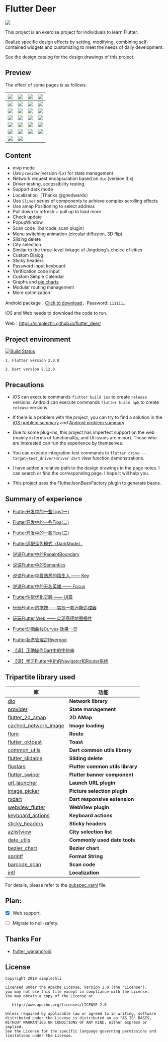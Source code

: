 # Flutter Deer

<img src="preview/logo.jpg"/>

This project is an exercise project for individuals to learn Flutter.

Realize specific design effects by setting, modifying, combining self-contained widgets and customizing to meet the needs of daily development.

See the design catalog for the design drawings of this project.

## Preview

The effect of some pages is as follows:

| ![](./preview/Screenshot_1.png)    |  ![](./preview/Screenshot_2.png)    | ![](./preview/Screenshot_3.png)   |  ![](./preview/Screenshot_4.png)   |
| :--------------------------------: | :---------------------------------: | :-------------------------------: | :-------------------------------:  |
| ![](./preview/Screenshot_5.png)    |  ![](./preview/Screenshot_6.png)    | ![](./preview/Screenshot_7.png)   |  ![](./preview/Screenshot_8.png)   |
| ![](./preview/Screenshot_9.png)    |  ![](./preview/Screenshot_10.png)   | ![](./preview/Screenshot_11.png)  |  ![](./preview/Screenshot_12.png)  |
| ![](./preview/Screenshot_13.png)   |  ![](./preview/Screenshot_14.png)   | ![](./preview/Screenshot_15.png)  |  ![](./preview/Screenshot_17.png)  |
| ![](./preview/Screenshot_18.png)   |  ![](./preview/Screenshot_19.png)   | ![](./preview/Screenshot_20.png)  |  ![](./preview/Screenshot_21.png)  |
| ![](./preview/Screenshot_22.jpg)   |  ![](./preview/Screenshot_23.jpg)   | ![](./preview/Screenshot_24.jpg)  |  ![](./preview/Screenshot_25.jpg)  |
| ![](./preview/Screenshot_26.jpg)   |  ![](./preview/Screenshot_27.jpg)   |  |  |

## Content

* mvp mode
* Use `provider`(version 4.x) for state management
* Network request encapsulation based on `dio` (version 3.x)
* Driver testing, accessibility testing.
* Support dark mode
* Localization（Thanks @ghedwards）  
* Use `Sliver` series of components to achieve complex scrolling effects
* Use amap Positioning to select address
* Pull down to refresh + pull up to load more
* Check update
* PopupWindow
* Scan code（barcode_scan plugin）
* Menu switching animation (circular diffusion, 3D flip)
* Sliding delete
* City selection
* Similar to the three-level linkage of Jingdong's choice of cities
* Custom Dialog
* Sticky headers
* Password input keyboard
* Verification code input
* Custom Simple Calendar
* Graphs and [pie charts](https://dartpad.cn/d06f8f737d6eb2d87978eb2d14b87864)
* Modular routing management
* More optimization


Android package：[Click to download](https://www.pgyer.com/gYXj)，Password: `111111`。

iOS and Web needs to download the code to run.

Web：https://simplezhli.github.io/flutter_deer/

## Project environment

[![Build Status](https://github.com/simplezhli/flutter_deer/workflows/flutter_deer%20driver/badge.svg?branch=master)](https://github.com/simplezhli/flutter_deer/actions?query=workflow%3A%22flutter_deer+driver%22+branch%3Amaster)

    1. Flutter version 2.0.0

    2. Dart version 2.12.0

## Precautions

- iOS can execute commands `flutter build ios` to create `release` versions. Android can execute commands `flutter build apk` to create `release` versions.

- If there is a problem with the project, you can try to find a solution in the [iOS problem summary](./doc/iOS问题汇总.md) and [Android problem summary](./doc/Android问题汇总.md).

- Due to some plug-ins, this project has imperfect support on the web (mainly in terms of functionality, and UI issues are minor). Those who are interested can run the experience by themselves.
        
- You can execute integration test commands to `flutter drive --target=test_driver/driver.dart` view function demonstrations.

- I have added a relative path to the design drawings in the page notes. I can search or find the corresponding page. I hope it will help you.

- This project uses the FlutterJsonBeanFactory plugin to generate beans. 

## Summary of experience

- [Flutter开发中的一些Tips(一)](https://weilu.blog.csdn.net/article/details/90546727)

- [Flutter开发中的一些Tips(二)](https://weilu.blog.csdn.net/article/details/94849020)

- [Flutter开发中的一些Tips(三)](https://weilu.blog.csdn.net/article/details/100108123)

- [Flutter适配深色模式（DarkMode）](https://weilu.blog.csdn.net/article/details/102531559)

- [说说Flutter中的RepaintBoundary](https://weilu.blog.csdn.net/article/details/103452637)

- [说说Flutter中的Semantics](https://weilu.blog.csdn.net/article/details/103823259)

- [说说Flutter中最熟悉的陌生人 —— Key](https://weilu.blog.csdn.net/article/details/104745624)

- [说说Flutter中的无名英雄 —— Focus](https://weilu.blog.csdn.net/article/details/107132031)

- [Flutter性能优化实践 —— UI篇](https://weilu.blog.csdn.net/article/details/106046434)

- [玩玩Flutter的拖拽——实现一款万能遥控器](https://weilu.blog.csdn.net/article/details/105237677)

- [玩玩Flutter Web —— 实现高德地图插件](https://weilu.blog.csdn.net/article/details/106465792)

- [Flutter动画曲线Curves 效果一览](https://weilu.blog.csdn.net/article/details/95632571)

- [Flutter状态管理之Riverpod](https://weilu.blog.csdn.net/article/details/108352306)

- [【译】正确操作Dart中的字符串](https://weilu.blog.csdn.net/article/details/107857569)

- [【译】学习Flutter中新的Navigator和Router系统](https://weilu.blog.csdn.net/article/details/108902282)
    
## Tripartite library used

| 库                         | 功能             |
| -------------------------- | --------------- |
| [dio](https://github.com/flutterchina/dio)                            | **Network library**       |
| [provider](https://github.com/rrousselGit/provider)                   | **State management**     |
| [flutter_2d_amap](https://github.com/simplezhli/flutter_2d_amap)      | **2D AMap**   |
| [cached_network_image](https://github.com/renefloor/flutter_cached_network_image)       | **Image loading**       |
| [fluro](https://github.com/theyakka/fluro)                            | **Route**     |
| [flutter_oktoast](https://github.com/OpenFlutter/flutter_oktoast)     | **Toast**        |
| [common_utils](https://github.com/Sky24n/common_utils)                | **Dart common utils library**     |
| [flutter_slidable](https://github.com/letsar/flutter_slidable)        | **Sliding delete**     |
| [flustars](https://github.com/Sky24n/flustars)                        | **Flutter common utils library**       |
| [flutter_swiper](https://github.com/best-flutter/flutter_swiper)      | **Flutter banner component**       |
| [url_launcher](https://github.com/flutter/plugins/tree/master/packages/url_launcher)   | **Launch URL plugin**       |
| [image_picker](https://github.com/flutter/plugins/tree/master/packages/image_picker)   | **Picture selection plugin** |
| [rxdart](https://github.com/ReactiveX/rxdart)                         | **Dart responsive extension** |
| [webview_flutter](https://github.com/flutter/plugins/tree/master/packages/webview_flutter)    | **WebView plugin**       |
| [keyboard_actions](https://github.com/diegoveloper/flutter_keyboard_actions)                  | **Keyboard actions**       |
| [sticky_headers](https://github.com/fluttercommunity/flutter_sticky_headers)   | **Sticky headers**       |
| [azlistview](https://github.com/flutterchina/azlistview)              | **City selection list**   |
| [date_utils](https://github.com/apptreesoftware/date_utils)           | **Commonly used date tools** |
| [bezier_chart](https://github.com/aeyrium/bezier-chart)               | **Bezier chart**       |
| [sprintf](https://github.com/Naddiseo/dart-sprintf)                   | **Format String**   |
| [barcode_scan](https://github.com/apptreesoftware/flutter_barcode_reader)     | **Scan code** |
| [intl](https://github.com/dart-lang/intl)     | **Localization** |

For details, please refer to the [pubspec.yaml](https://github.com/simplezhli/flutter_deer/blob/master/pubspec.yaml) file.  

## Plan:

* [x] Web support.

* [ ] Migrate to null-safety.

## Thanks For

- [flutter_wanandroid](https://github.com/Sky24n/flutter_wanandroid)

## License

	Copyright 2019 simplezhli

    Licensed under the Apache License, Version 2.0 (the "License");
    you may not use this file except in compliance with the License.
    You may obtain a copy of the License at

       http://www.apache.org/licenses/LICENSE-2.0

    Unless required by applicable law or agreed to in writing, software
    distributed under the License is distributed on an "AS IS" BASIS,
    WITHOUT WARRANTIES OR CONDITIONS OF ANY KIND, either express or implied.
    See the License for the specific language governing permissions and
    limitations under the License.
